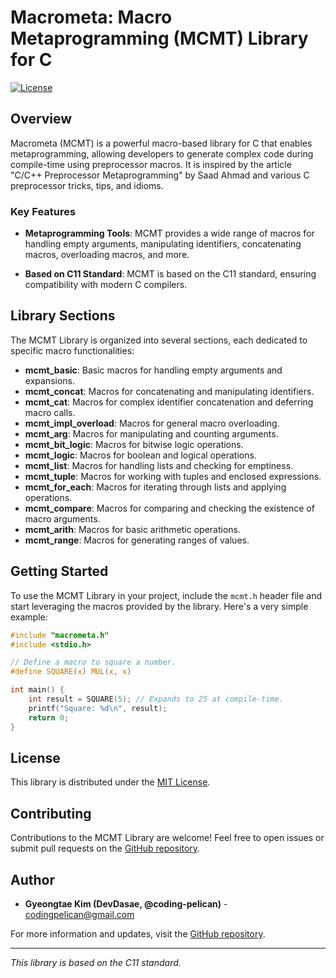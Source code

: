 # Macrometa: Macro Metaprogramming (MCMT) Library for C

[![License](https://img.shields.io/badge/license-MIT-blue.svg)](LICENSE)

## Overview

Macrometa (MCMT) is a powerful macro-based library for C that enables metaprogramming, allowing developers to generate complex code during compile-time using preprocessor macros. It is inspired by the article "C/C++ Preprocessor Metaprogramming" by Saad Ahmad and various C preprocessor tricks, tips, and idioms.

### Key Features

- **Metaprogramming Tools**: MCMT provides a wide range of macros for handling empty arguments, manipulating identifiers, concatenating macros, overloading macros, and more.

- **Based on C11 Standard**: MCMT is based on the C11 standard, ensuring compatibility with modern C compilers.

## Library Sections

The MCMT Library is organized into several sections, each dedicated to specific macro functionalities:

- **mcmt_basic**: Basic macros for handling empty arguments and expansions.
- **mcmt_concat**: Macros for concatenating and manipulating identifiers.
- **mcmt_cat**: Macros for complex identifier concatenation and deferring macro calls.
- **mcmt_impl_overload**: Macros for general macro overloading.
- **mcmt_arg**: Macros for manipulating and counting arguments.
- **mcmt_bit_logic**: Macros for bitwise logic operations.
- **mcmt_logic**: Macros for boolean and logical operations.
- **mcmt_list**: Macros for handling lists and checking for emptiness.
- **mcmt_tuple**: Macros for working with tuples and enclosed expressions.
- **mcmt_for_each**: Macros for iterating through lists and applying operations.
- **mcmt_compare**: Macros for comparing and checking the existence of macro arguments.
- **mcmt_arith**: Macros for basic arithmetic operations.
- **mcmt_range**: Macros for generating ranges of values.

## Getting Started

To use the MCMT Library in your project, include the `mcmt.h` header file and start leveraging the macros provided by the library. Here's a very simple example:

```c
#include "macrometa.h"
#include <stdio.h>

// Define a macro to square a number.
#define SQUARE(x) MUL(x, x)

int main() {
    int result = SQUARE(5); // Expands to 25 at compile-time.
    printf("Square: %d\n", result);
    return 0;
}
```

## License

This library is distributed under the [MIT License](LICENSE).

## Contributing

Contributions to the MCMT Library are welcome! Feel free to open issues or submit pull requests on the [GitHub repository](https://github.com/coding-pelican/macrometa).

## Author

- **Gyeongtae Kim (DevDasae, @coding-pelican)** - [codingpelican@gmail.com](mailto:codingpelican@gmail.com)

For more information and updates, visit the [GitHub repository](https://github.com/coding-pelican/macrometa).

---
*This library is based on the C11 standard.*
